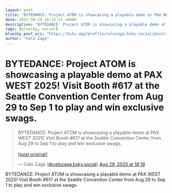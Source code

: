 ```yaml
---
layout: post
title: "BYTEDANCE: Project ATOM is showcasing a playable demo at PAX WEST 2025! Visit Booth #617 at the Seattle Convention Center from Aug 29 to Sep 1 to play and win exclusive swags."
date: 2025-08-29 18:18:11 +0000
description: "BYTEDANCE: Project ATOM is showcasing a playable demo at PAX WEST 2025! Visit Booth #617 at the Seattle Convention Center from Aug 29 to Sep 1 to play a..."
tags: [bluesky, social]
bluesky_post_uri: "https://bsky.app/profile/celozaga.bsky.social/post/3lxko7pfnig2c"
author: "Celo Zaga"
---
```


<h1 class="bluesky-post-title">BYTEDANCE: Project ATOM is showcasing a playable demo at PAX WEST 2025! Visit Booth #617 at the Seattle Convention Center from Aug 29 to Sep 1 to play and win exclusive swags.</h1>


<blockquote class="bluesky-embed" data-bluesky-uri="at://did:plc:lmh6rennptq77inaztnovw4b/app.bsky.feed.post/3lxko7pfnig2c" data-bluesky-embed-color-mode="system">
<p lang="">BYTEDANCE: Project ATOM is showcasing a playable demo at PAX WEST 2025! Visit Booth #617 at the Seattle Convention Center from Aug 29 to Sep 1 to play and win exclusive swags.<br><br><a href="https://bsky.app/profile/celozaga.bsky.social/post/3lxko7pfnig2c">[post original]</a></p>
&mdash; Celo Zaga (<a href="https://bsky.app/profile/did:plc:lmh6rennptq77inaztnovw4b">@celozaga.bsky.social</a>) <a href="https://bsky.app/profile/celozaga.bsky.social/post/3lxko7pfnig2c">Aug 29, 2025 at 18:18</a>
</blockquote>
<script async src="https://embed.bsky.app/static/embed.js" charset="utf-8"></script>


<p class="bluesky-post-description">BYTEDANCE: Project ATOM is showcasing a playable demo at PAX WEST 2025! Visit Booth #617 at the Seattle Convention Center from Aug 29 to Sep 1 to play and win exclusive swags.</p>
